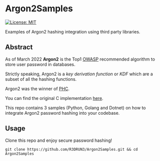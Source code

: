 # Argon2Samples
[![License: MIT](https://img.shields.io/badge/License-MIT-yellow.svg)](https://opensource.org/licenses/MIT)

Examples of Argon2 hashing integration using third party libraries.

## Abstract 
As of March 2022 **Argon2** is the Top1 [OWASP](https://cheatsheetseries.owasp.org/cheatsheets/Password_Storage_Cheat_Sheet.html) recommended algorithm to store user password in databases.

Strictly speaking, Argon2 is a *key derivation function* or *KDF* which are a subset of all the hashing functions.

Argon2 was the winner of [PHC](https://www.password-hashing.net/).

You can find the original C implementation [here](https://github.com/P-H-C/phc-winner-argon2).

This repo contains 3 samples (Python, Golang and Dotnet) on how to integrate Argon2 password hashing into your codebase.

## Usage
Clone this repo and enjoy secure password hashing!

```
git clone https://github.com/R3DRUN3/Argon2Samples.git && cd Argon2Samples
```
